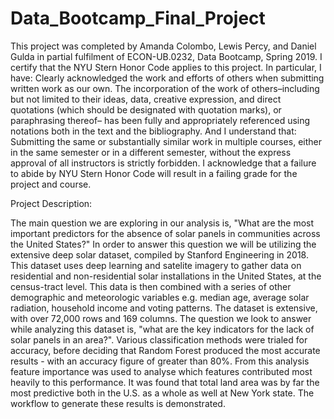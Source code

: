 # Data_Bootcamp_Final_Project


This project was completed by Amanda Colombo, Lewis Percy, and Daniel Gulda in partial fulfilment of ECON-UB.0232,
Data Bootcamp, Spring 2019. I certify that the NYU Stern Honor Code applies to this project.
In particular, I have:
Clearly acknowledged the work and efforts of others when submitting written work as our own.
The incorporation of the work of others–including but not limited to their ideas, data, creative
expression, and direct quotations (which should be designated with quotation marks), or paraphrasing thereof– 
has been fully and appropriately referenced using notations both in the text
and the bibliography.
And I understand that:
Submitting the same or substantially similar work in multiple courses, either in the same semester
or in a different semester, without the express approval of all instructors is strictly forbidden.
I acknowledge that a failure to abide by NYU Stern Honor Code will result in a failing grade for
the project and course.

Project Description:

The main question we are exploring in our analysis is, 
"What are the most important predictors for the absence of solar panels in communities across the United States?"
In order to answer this question we will be utilizing the extensive deep solar dataset, compiled by Stanford Engineering 
in 2018. This dataset uses deep learning and satelite imagery to gather data on residential and non-residential solar 
installations in the United States, at the census-tract level. This data is then combined with a series of other demographic
and meteorologic variables e.g. median age, average solar radiation, household income and voting patterns. The dataset is 
extensive, with over 72,000 rows and 169 columns. The question we look to answer while analyzing this dataset is, 
"what are the key indicators for the lack of solar panels in an area?". Various classification methods were trialed for 
accuracy, before deciding that Random Forest produced the most accurate results - with an accuracy figure of greater than 80%.
From this analysis feature importance was used to analyse which features contributed most heavily to this performance. 
It was found that total land area was by far the most predictive both in the U.S. as a whole as well at New York state. 
The workflow to generate these results is demonstrated.
